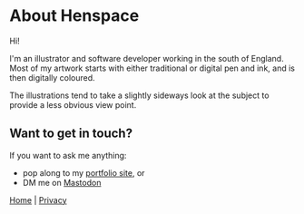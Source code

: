 # About Henspace

Hi!

I'm an illustrator and software developer working in the south of England. Most of my artwork starts with either traditional or digital pen and ink, and is then digitally coloured.

The illustrations tend to take a slightly sideways look at the subject to provide a less obvious view point.

## Want to get in touch?

If you want to ask me anything:

- pop along to my [portfolio site](https://www.stevejbutler.com/about), or
- DM me on [Mastodon](https://sunny.garden/@henspace)

[Home](index.md) | [Privacy](privacy.md)
